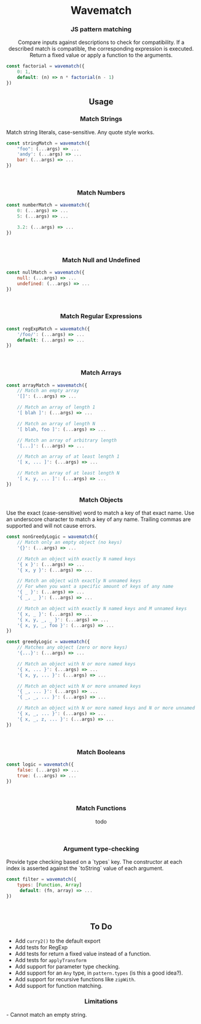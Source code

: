 <h1 align='center'>Wavematch</h1>
<h3 align='center'><strong>JS pattern matching</strong></h3>

<p align='center'>
Compare inputs against descriptions to check for compatibility.
If a described match is compatible, the corresponding expression is executed.
Return a fixed value or apply a function to the arguments.
</p>

```JavaScript
const factorial = wavematch({
    0: 1,
    default: (n) => n * factorial(n - 1)
})
```


<h2 align='center'>Usage</h2>


<h3 align='center'>Match Strings</h3>
<p>Match string literals, case-sensitive. Any quote style works.</p>

```javascript
const stringMatch = wavematch({
    "foo": (...args) => ...
    'andy': (...args) => ...
    bar: (...args) => ...
})
```
<br>


<h3 align='center'>Match Numbers</h3>

```javascript
const numberMatch = wavematch({
    0: (...args) => ...
    5: (...args) => ...

    3.2: (...args) => ...
})
```
<br>


<h3 align='center'>Match Null and Undefined</h3>

```javascript
const nullMatch = wavematch({
    null: (...args) => ...
    undefined: (...args) => ...
})
```
<br>


<h3 align='center'>Match Regular Expressions</h3>

```javascript
const regExpMatch = wavematch({
    '/foo/': (...args) => ...
    default: (...args) => ...
})
```
<br>


<h3 align='center'>Match Arrays</h3>

```javascript
const arrayMatch = wavematch({
    // Match an empty array
    '[]': (...args) => ...

    // Match an array of length 1
    '[ blah ]': (...args) => ...

    // Match an array of length N
    '[ blah, foo ]': (...args) => ...

    // Match an array of arbitrary length
    '[...]': (...args) => ...

    // Match an array of at least length 1
    '[ x, ... ]': (...args) => ...

    // Match an array of at least length N
    '[ x, y, ... ]': (...args) => ...
})
```


<h3 align='center'>Match Objects</h3>
Use the exact (case-sensitive) word to match a key of that exact name.
Use an underscore character to match a key of any name.
Trailing commas are supported and will not cause errors.

```javascript
const nonGreedyLogic = wavematch({
    // Match only an empty object (no keys)
    '{}': (...args) => ...

    // Match an object with exactly N named keys
    '{ x }': (...args) => ...
    '{ x, y }': (...args) => ...

    // Match an object with exactly N unnamed keys
    // For when you want a specific amount of keys of any name
    '{ _ }': (...args) => ...
    '{ _, _ }': (...args) => ...

    // Match an object with exactly N named keys and M unnamed keys
    '{ x, _ }': (...args) => ...
    '{ x, y, _, _ }': (...args) => ...
    '{ x, y, _, foo }': (...args) => ...
})

const greedyLogic = wavematch({
    // Matches any object (zero or more keys)
    '{...}': (...args) => ...

    // Match an object with N or more named keys
    '{ x, ... }': (...args) => ...
    '{ x, y, ... }': (...args) => ...

    // Match an object with N or more unnamed keys
    '{ _, ... }': (...args) => ...
    '{ _, _, ... }': (...args) => ...

    // Match an object with N or more named keys and N or more unnamed keys
    '{ x, _, ... }': (...args) => ...
    '{ x, _, z, ... }': (...args) => ...
})
```
<br>


<h3 align='center'>Match Booleans</h3>

```javascript
const logic = wavematch({
    false: (...args) => ...
    true: (...args) => ...
})
```
<br>


<h3 align='center'>Match Functions</h3>
<p align='center'>todo</p>
<br>


<h3 align='center'>Argument type-checking</h3>
Provide type checking based on a `types` key.
The constructor at each index is asserted against the `toString` value of each argument.

```javascript
const filter = wavematch({
    types: [Function, Array]
     default: (fn, array) => ...
})
```
<br>


<h2 align='center'>To Do</h2>

- Add `curry2()` to the default export
- Add tests for RegExp
- Add tests for return a fixed value instead of a function.
- Add tests for `applyTransform`
- Add support for parameter type checking.
- Add support for an `Any` type, in `pattern.types` (is this a good idea?).
- Add support for recursive functions like `zipWith`.
- Add support for function matching.

<h3 align='center'>Limitations</h3>
- Cannot match an empty string.
